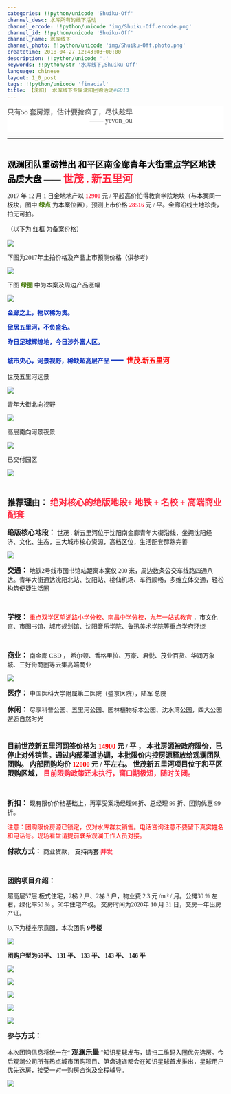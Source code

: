 ```yaml
---
categories: !!python/unicode 'Shuiku-Off'
channel_desc: 水库所有的线下活动
channel_ercode: !!python/unicode 'img/Shuiku-Off.ercode.png'
channel_id: !!python/unicode 'Shuiku-Off'
channel_name: 水库线下
channel_photo: !!python/unicode 'img/Shuiku-Off.photo.png'
createtime: 2018-04-27 12:43:03+00:00
description: !!python/unicode '.'
keywords: !!python/str '水库线下,Shuiku-Off'
language: chinese
layout: 1_0_post
tags: !!python/unicode 'finacial'
title: 【沈阳】 水库线下专属沈阳团购活动#G013
---
```

<div class="rich_media_content" id="js_content">
<p style="text-indent: 0em;">
<span style="font-size: 20px;color: rgb(0, 0, 0);">
<strong>
<span style="font-size: 20px;font-family: 宋体;">
</span>
</strong>
</span>
</p>
<p style="margin-top:0;margin-right:0;margin-bottom:0;margin-left:0;text-indent:0;padding:0 0 0 0;background:rgb(255,255,255);">
<span style="font-family: 楷体;color: rgb(62, 62, 62);letter-spacing: 0;font-size: 16px;">
<span style="font-family:楷体;">
           只有58
          </span>
          套房源，估计要抢疯了，尽快趁早
         </span>
</p>
<p style="margin-top:0;margin-right:0;margin-bottom:0;margin-left:0;text-indent:192px;padding:0 0 0 0;background:rgb(255,255,255);">
<span style="font-family: 楷体;color: rgb(62, 62, 62);letter-spacing: 0;font-size: 16px;">
          —— yevon_ou
         </span>
</p>
<p style="margin-top:0;margin-right:0;margin-bottom:0;margin-left:0;text-indent:192px;padding:0 0 0 0;background:rgb(255,255,255);">
<span style="font-family: 楷体;color: rgb(62, 62, 62);letter-spacing: 0;font-size: 16px;">
<br/>
</span>
</p>
<p style="text-indent: 0em;">
<span style="font-size: 20px;color: rgb(0, 0, 0);">
<strong>
<span style="font-size: 20px;font-family: 宋体;">
</span>
</strong>
</span>
</p>
<hr/>
<p style="text-indent: 0em;">
<span style="font-size: 20px;color: rgb(0, 0, 0);">
<strong>
<span style="font-size: 20px;font-family: 宋体;">
</span>
</strong>
</span>
<br/>
</p>
<p style="text-indent: 0em;">
<span style="font-size: 20px;color: rgb(0, 0, 0);">
<strong>
<span style="font-size: 20px;font-family: 宋体;">
            观澜团队重磅推出
           </span>
</strong>
<strong>
<span style="font-size: 20px;font-family: 宋体;">
<span style="font-size: 20px;font-family: 宋体;">
             和平区南金廊青年大街重点学区地铁品质大盘
            </span>
            ——
           </span>
</strong>
</span>
<span style="font-size: 24px;color: rgb(255, 41, 65);">
<strong>
<span style="font-size: 24px;font-family: 宋体;">
            世茂
            <span style="font-size: 24px;font-family: Calibri;">
             .
            </span>
<span style="font-size: 24px;font-family: 宋体;">
             新五里河
            </span>
</span>
</strong>
</span>
</p>
<p style="margin-right: 0px;margin-left: 0px;line-height: 150%;text-indent: 0em;">
<span style="font-size: 14px;font-family: 宋体;line-height: 150%;">
          2017
          <span style="font-family: 宋体;">
           年
          </span>
<span style="font-family: Calibri;">
           12
          </span>
<span style="font-family: 宋体;">
           月
          </span>
<span style="font-family: Calibri;">
           1
          </span>
<span style="font-family: 宋体;">
           日金地地产以
          </span>
</span>
<strong>
<span style="font-family: 宋体;line-height: 150%;font-size: 14px;color: rgb(255, 41, 65);">
           12900
          </span>
</strong>
<span style="font-size: 14px;font-family: 宋体;line-height: 150%;">
<span style="font-family: 宋体;">
           元
          </span>
<span style="font-family: Calibri;">
           /
          </span>
<span style="font-family: 宋体;">
           平超高价拍得教育学院地块（与本案同一板块，图中
          </span>
</span>
<span style="font-size: 14px;color: rgb(64, 118, 0);">
<strong>
<span style="font-size: 14px;line-height: 150%;font-family: 宋体;">
            绿点
           </span>
</strong>
</span>
<span style="font-size: 14px;line-height: 150%;font-family: 宋体;">
          为本案位置），预测上市价格
         </span>
<span style="font-family: 宋体;line-height: 150%;font-size: 14px;color: rgb(255, 41, 65);">
<strong>
           28516
          </strong>
</span>
<span style="font-size: 14px;font-family: 宋体;line-height: 150%;">
<span style="font-family: 宋体;">
           元
          </span>
<span style="font-family: Calibri;">
           /
          </span>
<span style="font-family: 宋体;">
           平。金廊沿线土地珍贵，拍无可拍。
          </span>
</span>
</p>
<p style="margin-right: 0px;margin-left: 0px;line-height: 150%;text-indent: 0em;">
<span style="font-size: 14px;text-indent: 0em;line-height: 150%;font-family: 宋体;">
          （以下为
         </span>
<span style="font-size: 14px;text-indent: 0em;line-height: 150%;font-family: 宋体;color: rgb(0, 0, 0);">
          红框
         </span>
<span style="font-size: 14px;text-indent: 0em;line-height: 150%;font-family: 宋体;">
          为备案价格）
         </span>
</p>
<p>
<img class="" data-copyright="0" data-ratio="0.3719862227324914" data-s="300,640" data-src="" data-type="png" data-w="871" src="{{ '/img/ibkgib9IoiaJWkQaeyjfKoQYhmtlXs6Hm4XPgqKriaElEq2j8X2SDPfvfjIutN1L62fTFldQDeAbibCjMcFsCrPTBBA.png' | prepend: site.img | replace: '//','/' }}" style=""/>
</p>
<p>
<span style="font-family: 宋体;text-indent: 37px;font-size: 14px;">
          下图为2017年土拍价格及产品上市预测价格（供参考）
         </span>
</p>
<p>
<span style="font-family: 宋体;font-size: 19px;text-indent: 37px;">
</span>
</p>
<p>
<img class="" data-copyright="0" data-ratio="0.7453083109919572" data-s="300,640" data-src="" data-type="png" data-w="1119" src="{{ '/img/ibkgib9IoiaJWkQaeyjfKoQYhmtlXs6Hm4XGSTb1oPZLGZhAGJicMU8AUia8eUYIyDbet8VKSf8A78sjMvhWUDI02cQ.png' | prepend: site.img | replace: '//','/' }}" style=""/>
</p>
<p>
<span style="font-size: 14px;font-family: 宋体;">
          下图
         </span>
<span style="font-size: 14px;color: rgb(64, 118, 0);">
<strong>
<span style="font-size: 14px;font-family: 宋体;">
            绿圈
           </span>
</strong>
</span>
<span style="font-size: 14px;font-family: 宋体;">
          中为本案及周边产品涨幅
         </span>
</p>
<p>
<span style="font-size: 19px;font-family: 宋体;">
</span>
</p>
<p>
<img class="" data-copyright="0" data-ratio="0.728" data-s="300,640" data-src="" data-type="jpeg" data-w="750" src="{{ '/img/ibkgib9IoiaJWkQaeyjfKoQYhmtlXs6Hm4XaXeSMpUW0YRBibXYUolpSUFeMRHAf2xbibopiboPMWVjIgiaZPF0Z0S42w.jpeg' | prepend: site.img | replace: '//','/' }}" style=""/>
</p>
<p>
<span style="font-size: 14px;">
<strong>
<span style="color: rgb(5, 43, 187);font-family: 宋体;">
            金廊之上，物以稀为贵。
           </span>
</strong>
</span>
</p>
<p>
<span style="font-size: 14px;">
<strong>
<span style="font-size: 14px;color: rgb(5, 43, 187);font-family: 宋体;">
            傲居五里河，不负盛名。
           </span>
</strong>
</span>
</p>
<p>
<span style="font-size: 14px;">
<strong>
<span style="font-size: 14px;color: rgb(5, 43, 187);font-family: 宋体;">
            昨日足球辉煌地，今日涉外富人区。
           </span>
</strong>
</span>
</p>
<p>
<span style="font-size: 14px;">
<strong>
<span style="font-size: 14px;color: rgb(5, 43, 187);font-family: 宋体;">
            城市央心，河景视野，稀缺超高层产品
           </span>
</strong>
</span>
<strong>
<span style="font-family: 宋体;color: rgb(5, 43, 187);font-size: 29px;">
           —
          </span>
</strong>
<span style="font-size: 16px;">
<strong>
<span style="font-family: 宋体;color: rgb(255, 0, 0);">
            世茂.新五里河
           </span>
</strong>
</span>
</p>
<p>
<span style="font-family: 宋体;font-size: 14px;">
          世茂五里河远景
         </span>
</p>
<p>
<img class="" data-copyright="0" data-ratio="0.5357142857142857" data-s="300,640" data-src="" data-type="png" data-w="560" src="{{ '/img/ibkgib9IoiaJWkQaeyjfKoQYhmtlXs6Hm4XJyqicia5QkegM3icqibVazPvpT7Wx8wbSNUpibuHia8y6ldKISIzj0dkc9dg.png' | prepend: site.img | replace: '//','/' }}" style=""/>
</p>
<p>
<span style="font-family: 宋体;font-size: 14px;">
          青年大街北向视野
         </span>
<br/>
</p>
<p>
<img class="" data-copyright="0" data-ratio="0.75" data-s="300,640" data-src="" data-type="png" data-w="1440" src="{{ '/img/ibkgib9IoiaJWkQaeyjfKoQYhmtlXs6Hm4XSCd7G7zxicdOgc3uwlVQuyEsqRzM8UyWvYxXGV5QVXFic0D4dlgb2syA.png' | prepend: site.img | replace: '//','/' }}" style=""/>
</p>
<p>
<span style="font-family: 宋体;font-size: 14px;">
          高层南向河景夜景
         </span>
</p>
<p>
<img class="" data-copyright="0" data-ratio="0.75" data-s="300,640" data-src="" data-type="png" data-w="1440" src="{{ '/img/ibkgib9IoiaJWkQaeyjfKoQYhmtlXs6Hm4XOaG8kxzFj8AKMgJ5VjyfUZbVFficV0MsDKIuynzkR12Cs3OnmA0fcPw.png' | prepend: site.img | replace: '//','/' }}" style=""/>
</p>
<p>
<span style="font-family: 宋体;font-size: 14px;">
          已交付园区
         </span>
</p>
<p>
<img class="" data-copyright="0" data-ratio="0.728" data-s="300,640" data-src="" data-type="jpeg" data-w="750" src="{{ '/img/ibkgib9IoiaJWkQaeyjfKoQYhmtlXs6Hm4XYvzasCldrMavmnhhWuz6GNWrIWAg0pBJUxBKP2V7ibLmPKtAkZfzYPQ.jpeg' | prepend: site.img | replace: '//','/' }}" style=""/>
</p>
<p>
<br/>
</p>
<p>
<strong>
<span style="font-size: 19px;font-family: 宋体;">
           推荐理由：
          </span>
</strong>
<span style="font-size: 20px;">
<strong>
<span style="color: rgb(255, 41, 65);font-family: 宋体;">
            绝对核心的绝版地段+
            <span style="font-family: 宋体;">
             地铁
            </span>
            +
            <span style="font-family: 宋体;">
             名校
            </span>
<span style="font-family: Calibri;">
             +
            </span>
<span style="font-family: 宋体;">
             高端商业配套
            </span>
</span>
</strong>
</span>
</p>
<p>
<strong>
<span style="font-family: 宋体;font-size: 16px;">
           绝版核心地段：
          </span>
</strong>
<span style="font-family: 宋体;font-size: 14px;">
          世茂
          <span style="font-family: Calibri;">
           .
          </span>
          新五里河位于沈阳南金廊青年大街沿线，坐拥沈阳经济、文化、生态，三大城市核心资源，高档区位，生活配套醇熟完善
         </span>
</p>
<p>
<img class="" data-copyright="0" data-ratio="0.797489539748954" data-s="300,640" data-src="" data-type="png" data-w="1195" src="{{ '/img/ibkgib9IoiaJWkQaeyjfKoQYhmtlXs6Hm4XwlcIUibOfwCFK9Scqnyqtjff3u1yAYMvKq1LHicaWImuzicNGKOOTL6uQ.png' | prepend: site.img | replace: '//','/' }}" style=""/>
</p>
<p>
<strong>
<span style="font-family: 宋体;font-size: 16px;">
           交通：
          </span>
</strong>
<span style="font-family: 宋体;font-size: 14px;">
          地铁2号线市图书馆站距离本案仅
          <span style="font-family: Calibri;">
           200
          </span>
          米，周边数条公交车线路四通八达。青年大街通达沈阳北站、沈阳站、桃仙机场、车行顺畅，多维立体交通，轻松构筑便捷生活圈
         </span>
</p>
<p>
<span style="font-size: 14px;font-family: 宋体;">
<br/>
</span>
</p>
<p>
<span style="font-size: 16px;">
<strong>
<span style="font-family: 宋体;">
            学校：
           </span>
</strong>
</span>
<span style="font-size: 14px;color: rgb(255, 0, 0);font-family: 宋体;">
          重点双学区望湖路小学分校、南昌中学分校，九年一站式教育
         </span>
<span style="font-size: 14px;font-family: 宋体;">
          ，市文化宫、市图书馆、城市规划馆、沈阳音乐学院、鲁迅美术学院等重点学府环绕
         </span>
</p>
<p>
<br/>
</p>
<p>
<strong>
<span style="font-family: 宋体;font-size: 16px;">
           商业：
          </span>
</strong>
<span style="font-size: 14px;font-family: 宋体;">
<span style="font-size: 14px;font-family: 宋体;">
           南金廊
          </span>
          CBD
          <span style="font-size: 14px;font-family: 宋体;">
           ，
          </span>
          希尔顿、香格里拉、万豪、君悦、茂业百货、华润万象城、三好街商圈等云集高端商业
         </span>
</p>
<p>
<img class="" data-copyright="0" data-ratio="0.7" data-s="300,640" data-src="" data-type="png" data-w="550" src="{{ '/img/ibkgib9IoiaJWkQaeyjfKoQYhmtlXs6Hm4XwQWeeNiaNoE3As4oG9VYwm89mic8icbCw2t7tYToOmH5lGial1Bs6WFRtQ.png' | prepend: site.img | replace: '//','/' }}" style=""/>
</p>
<p>
<strong>
<span style="font-family: 宋体;font-size: 16px;">
           医疗：
          </span>
</strong>
<span style="font-size: 14px;">
<span style="font-family: 宋体;">
           中国医科大学附属第二医院（盛京医院），陆军
          </span>
<span style="font-family: 宋体;text-indent: 43px;">
           总院
          </span>
</span>
</p>
<p>
<strong>
<span style="font-family: 宋体;text-indent: 43px;font-size: 16px;">
           休闲：
          </span>
</strong>
<span style="font-family: 宋体;text-indent: 43px;font-size: 14px;">
          尽享科普公园、五里河公园、园林植物标本公园、沈水湾公园，四大公园邂逅自然时光
         </span>
</p>
<p>
<span style="font-family: 宋体;text-indent: 43px;font-size: 14px;">
<br/>
</span>
</p>
<p>
<strong>
<span style="font-size: 16px;">
<span style="line-height: 21px;font-family: 宋体;">
            目前世茂新五里河网签价格为
           </span>
<span style="font-family: 宋体;line-height: 21px;color: rgb(255, 0, 0);">
            14900
           </span>
<span style="font-family: 宋体;line-height: 21px;">
            元
            <span style="line-height: 21px;font-family: Calibri;">
             /
            </span>
            平
           </span>
<span style="line-height: 21px;font-family: 宋体;">
            ，
            <span style="font-family: 宋体;">
             本批房源被政府限价，已停止对外销售。通过内部渠道协调，本批限价内控房源释放给观澜团队团购。
            </span>
            内部团购均价
           </span>
<span style="font-family: 宋体;line-height: 21px;color: rgb(255, 0, 0);">
            12000
           </span>
<span style="font-family: 宋体;line-height: 21px;">
            元
            <span style="line-height: 21px;font-family: Calibri;">
             /
            </span>
            平左右。
           </span>
<span style="line-height: 21px;font-family: 宋体;">
            世茂新五里河项目位于和平区限购区域，
           </span>
</span>
</strong>
<span style="font-size: 16px;">
<span style="line-height: 21px;font-family: 宋体;">
</span>
<strong style="white-space: normal;">
<span style="line-height: 21px;font-family: 宋体;color: rgb(255, 41, 65);">
            目前限购政策还未执行，窗口期极短，随时关闭。
           </span>
</strong>
</span>
</p>
<p>
<br/>
</p>
<p style="margin-left:0;text-indent:0;">
<strong>
<span style="font-family: 宋体;font-size: 16px;">
           折扣：
          </span>
</strong>
<span style="font-family: 宋体;font-size: 14px;">
          现有限价价格基础上，再享受案场经理98折、总经理
          <span style="font-size: 14px;font-family: Calibri;">
           99
          </span>
          折、团购优惠
          <span style="font-size: 14px;font-family: Calibri;">
           99
          </span>
          折。
         </span>
</p>
<p style="margin-left:0;text-indent:0;">
<span style="color: rgb(255, 0, 0);font-family: 宋体;font-size: 14px;text-indent: 59px;">
          注意：团购限价房源已锁定，仅对水库群友销售。电话咨询注意不要留下真实姓名和电话号。现场看盘请提前联系观澜工作人员对接。
         </span>
</p>
<p style="margin-left:0;text-indent:0;">
<strong>
<span style="font-family: 宋体;font-size: 16px;">
           付款方式：
          </span>
</strong>
<span style="font-size: 14px;font-family: 宋体;">
          商业贷款，
         </span>
<span style="font-family: 宋体;font-size: 14px;color: rgb(0, 0, 0);">
          支持两套
         </span>
<strong>
<span style="color: rgb(255, 41, 65);font-size: 14px;font-family: 宋体;">
           并发
          </span>
</strong>
</p>
<p style="margin-left:0;text-indent:0;">
<span style="font-size: 14px;font-family: 宋体;">
<br/>
</span>
</p>
<p>
<strong>
<span style="font-family: 宋体;font-size: 16px;">
           团购项目介绍：
          </span>
</strong>
</p>
<p>
<strong>
<span style="font-family: 宋体;font-size: 16px;">
</span>
</strong>
</p>
<p style="text-indent: 0em;white-space: normal;">
<span style="font-size: 14px;">
<span style="font-family: 宋体;">
<span style="font-family: 宋体;font-size: 14px;">
            超高层57层
           </span>
           板式住宅，2梯
          </span>
<span style="font-family: Calibri;">
           2
          </span>
<span style="font-family: 宋体;">
           户、2梯
           <span style="font-family: Calibri;">
            3
           </span>
           户，物业费
          </span>
<span style="font-family: Calibri;">
           2.3
          </span>
<span style="font-family: 宋体;">
           元
          </span>
<span style="font-family: Calibri;">
           /m
          </span>
<span style="font-family: 宋体;">
           ²
          </span>
<span style="font-family: Calibri;">
           /
          </span>
<span style="font-family: 宋体;">
           月。公摊30
          </span>
<span style="font-family: Calibri;">
           %
          </span>
<span style="font-family: 宋体;">
           左右，绿化率50
          </span>
<span style="font-family: Calibri;">
           %
          </span>
<span style="font-family: 宋体;">
           。50年住宅产权。
          </span>
</span>
<span style="font-family: 宋体;font-size: 14px;text-indent: 0em;">
          交房时间为2020年
         </span>
<span style="font-size: 14px;text-indent: 0em;font-family: Calibri;">
          10
         </span>
<span style="font-family: 宋体;font-size: 14px;text-indent: 0em;">
          月
         </span>
<span style="font-size: 14px;text-indent: 0em;font-family: Calibri;">
          31
         </span>
<span style="font-family: 宋体;font-size: 14px;text-indent: 0em;">
          日，交房一年出房产证。
         </span>
</p>
<p style="text-indent: 0em;white-space: normal;">
<span style="font-family: 宋体;font-size: 14px;">
          以下为楼座示意图，本次团购
          <strong>
           9号楼
          </strong>
</span>
</p>
<p>
<strong>
<span style="font-family: 宋体;font-size: 16px;">
</span>
</strong>
</p>
<p>
<img class="" data-copyright="0" data-ratio="1.2465753424657535" data-s="300,640" data-src="" data-type="png" data-w="584" src="{{ '/img/ibkgib9IoiaJWkQaeyjfKoQYhmtlXs6Hm4XWD3ERtxRIzRy254evibrPhciaQmuso3w9dvhwLibobCS7ymg8iccgykwLA.png' | prepend: site.img | replace: '//','/' }}" style=""/>
</p>
<p>
<span style="font-family: 宋体;font-size: 16px;">
<strong>
<span style="font-family: 宋体;font-size: 14px;">
            团购户型为68平、
           </span>
<span style="font-size: 14px;font-family: Calibri;">
            131
           </span>
<span style="font-family: 宋体;font-size: 14px;">
            平、
           </span>
<span style="font-size: 14px;font-family: Calibri;">
            133
           </span>
<span style="font-family: 宋体;font-size: 14px;">
            平、
           </span>
<span style="font-size: 14px;font-family: Calibri;">
            143
           </span>
<span style="font-family: 宋体;font-size: 14px;">
            平、
           </span>
<span style="font-size: 14px;font-family: Calibri;">
            146
           </span>
<span style="font-family: 宋体;font-size: 14px;">
            平
           </span>
</strong>
</span>
</p>
<p>
<img class="" data-copyright="0" data-ratio="1.2919200695047786" data-s="300,640" data-src="" data-type="png" data-w="1151" src="{{ '/img/ibkgib9IoiaJWkQaeyjfKoQYhmtlXs6Hm4Xz27wczXf4MOj13hc6JfK1cR5odNH5C9RcNtQCeicTktfPMsicSpHvgXg.png' | prepend: site.img | replace: '//','/' }}" style=""/>
</p>
<p>
<img class="" data-copyright="0" data-ratio="1.3739763421292084" data-s="300,640" data-src="" data-type="png" data-w="1099" src="{{ '/img/ibkgib9IoiaJWkQaeyjfKoQYhmtlXs6Hm4XrosszOdZAAw44yx89PsvWAswEicDqe0dI97raRhOFcOEutuxadddo9Q.png' | prepend: site.img | replace: '//','/' }}" style=""/>
</p>
<p>
<img class="" data-copyright="0" data-ratio="1.3908794788273615" data-s="300,640" data-src="" data-type="png" data-w="1228" src="{{ '/img/ibkgib9IoiaJWkQaeyjfKoQYhmtlXs6Hm4XPC1l8VZpvibszF2Vt5qUrQWpBtiaaLlHdq0BCjXFgddqO1X62kI6QCag.png' | prepend: site.img | replace: '//','/' }}" style=""/>
</p>
<p>
<img class="" data-copyright="0" data-ratio="1.360522022838499" data-s="300,640" data-src="" data-type="png" data-w="1226" src="{{ '/img/ibkgib9IoiaJWkQaeyjfKoQYhmtlXs6Hm4X3ib6CUjcCPWxefdURtniavtaSqfSIO6qG7sfpvakFM63OKDZGY9icIbzQ.png' | prepend: site.img | replace: '//','/' }}" style=""/>
</p>
<p>
<img class="" data-copyright="0" data-ratio="1.343362831858407" data-s="300,640" data-src="" data-type="png" data-w="1130" src="{{ '/img/ibkgib9IoiaJWkQaeyjfKoQYhmtlXs6Hm4XibjBLzHzd5Hc2zZDgY5iaPhIBZNzyYVhEiaGPA2dibkbibwqZ6MWqGgpbLg.png' | prepend: site.img | replace: '//','/' }}" style=""/>
</p>
<p>
<strong>
<span style="font-family: 宋体;font-size: 16px;">
           参与方式：
          </span>
</strong>
</p>
<p>
<span style="font-family: 宋体;font-size: 14px;text-indent: 37px;">
          本次团购信息将统一在“
         </span>
<strong>
<span style="font-family: 宋体;text-indent: 37px;font-size: 16px;">
           观澜乐墨
          </span>
</strong>
<span style="font-family: 宋体;font-size: 14px;text-indent: 37px;">
          ”知识星球发布，请扫二维码入圈优先选房。今后观澜公司所有热点城市团购项目、笋盘速递都会在知识星球首发推出，星球用户优先选房，接受一对一购房咨询及全程辅导。
         </span>
</p>
<p>
<img class="" data-copyright="0" data-ratio="0.6166666666666667" data-s="300,640" data-src="" data-type="png" data-w="1080" src="{{ '/img/ibkgib9IoiaJWkQaeyjfKoQYhmtlXs6Hm4XezGslicNRLvzeBYMydJPcpSWtcqTLSEB9KXpbaqCZGX9EbdwdgCCeeg.png' | prepend: site.img | replace: '//','/' }}" style=""/>
</p>
</div>